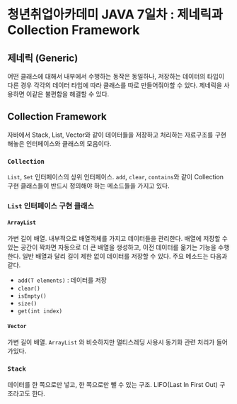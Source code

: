 # 청년취업아카데미 JAVA 7일차 : 제네릭과 Collection Framework

## 제네릭 (Generic)

어떤 클래스에 대해서 내부에서 수행하는 동작은 동일하나, 저장하는 데이터의 타입이 다른 경우 각각의 데이터 타입에 따라 클래스를 따로 만들어줘야할 수 있다. 제네릭을 사용하면 이같은 불편함을 해결할 수 있다.

## Collection Framework

자바에서 Stack, List, Vector와 같이 데이터들을 저장하고 처리하는 자료구조를 구현해놓은 인터페이스와 클래스의 모음이다.

### `Collection`

`List`, `Set` 인터페이스의 상위 인터페이스. `add`, `clear`, `contains`와 같이 Collection 구현 클래스들이 반드시 정의해야 하는 메소드들을 가지고 있다.

### `List` 인터페이스 구현 클래스

#### `ArrayList`

가변 길이 배열. 내부적으로 배열객체를 가지고 데이터들을 관리한다. 배열에 저장할 수 있는 공간이 꽉차면 자동으로 더 큰 배열을 생성하고, 이전 데이터를 옮기는 기능을 수행한다. 일반 배열과 달리 길이 제한 없이 데이터를 저장할 수 있다. 주요 메소드는 다음과 같다.

- `add(T elements)` : 데이터를 저장
- `clear()`
- `isEmpty()`
- `size()`
- `get(int index)`

#### `Vector`

가변 길이 배열. `ArrayList` 와 비슷하지만 멀티스레딩 사용시 동기화 관련 처리가 들어가있다.

### `Stack`

데이터를 한 쪽으로만 넣고, 한 쪽으로만 뺄 수 있는 구조. LIFO(Last In First Out) 구조라고도 한다.
